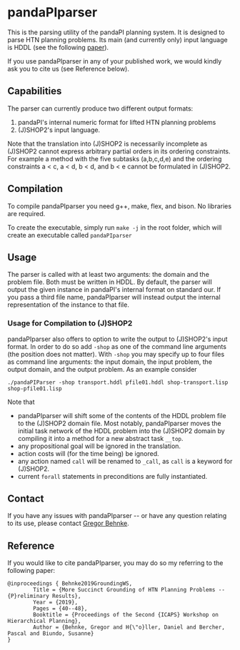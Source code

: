 # pandaPIparser

This is the parsing utility of the pandaPI planning system. It is designed to parse HTN planning problems. Its main (and currently only) input language is HDDL (see the following [paper](http://www.uni-ulm.de/fileadmin/website_uni_ulm/iui.inst.090/Publikationen/2019/Hoeller2019HDDL.pdf)).

If you use pandaPIparser in any of your published work, we would kindly ask you to cite us (see Reference below).

## Capabilities 
The parser can currently produce two different output formats:

1. pandaPI's internal numeric format for lifted HTN planning problems
2. (J)SHOP2's input language.

Note that the translation into (J)SHOP2 is necessarily incomplete as (J)SHOP2 cannot express arbitrary partial orders in its ordering constraints. For example a method with the five subtasks (a,b,c,d,e) and the ordering constraints a < c, a < d, b < d, and b < e cannot be formulated in (J)SHOP2.


## Compilation
To compile pandaPIparser you need g++, make, flex, and bison. No libraries are required.

To create the executable, simply run `make -j` in the root folder, which will create an executable called `pandaPIparser`

## Usage
The parser is called with at least two arguments: the domain and the problem file. Both must be written in HDDL.
By default, the parser will output the given instance in pandaPI's internal format on standard our.
If you pass a third file name, pandaPIparser will instead output the internal representation of the instance to that file.


### Usage for Compilation to (J)SHOP2
pandaPIparser also offers to option to write the output to (J)SHOP2's input format. In order to do so add `-shop` as one of the command line arguments (the position does not matter).
With `-shop` you may specify up to four files as command line arguments: the input domain, the input problem, the output domain, and the output problem.
As an example consider

```
./pandaPIParser -shop transport.hddl pfile01.hddl shop-transport.lisp shop-pfile01.lisp
```

Note that
* pandaPIparser will shift some of the contents of the HDDL problem file to the (J)SHOP2 domain file. Most notably, pandaPIparser moves the initial task network of the HDDL problem into the (J)SHOP2 domain by compiling it into a method for a new abstract task `__top`.
* any propositional goal will be ignored in the translation.
* action costs will (for the time being) be ignored.
* any action named `call` will be renamed to `_call`, as `call` is a keyword for (J)SHOP2.
* current `forall` statements in preconditions are fully instantiated.

## Contact
If you have any issues with pandaPIparser -- or have any question relating to its use, please contact [Gregor Behnke](mailto:gregor.behnke@uni-ulm.de).

## Reference
If you would like to cite pandaPIparser, you may do so my referring to the following paper:

```
@inproceedings { Behnke2019GroundingWS,
		Title = {More Succinct Grounding of HTN Planning Problems -- {P}reliminary Results},
		Year = {2019},
		Pages = {40--48},
		Booktitle = {Proceedings of the Second {ICAPS} Workshop on Hierarchical Planning},
		Author = {Behnke, Gregor and H{\"o}ller, Daniel and Bercher, Pascal and Biundo, Susanne}
}
```
